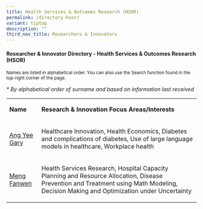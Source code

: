 ```yaml
---
title: Health Services & Outcomes Research (HSOR)
permalink: /directory-hsor/
variant: tiptap
description: ""
third_nav_title: Researchers & Innovators
---
```

<h4><strong>Researcher &amp; Innovator Directory - Health Services &amp; Outcomes Research (HSOR)</strong></h4>
<p><sup>Names are listed in alphabetical order. You can also use the Search function found in the top-right corner of the page.</sup>
</p>
<p><em>* By alphabetical order of surname and based on information last received</em>
</p>
<table style="minWidth: 50px">
<colgroup>
<col>
<col>
</colgroup>
<tbody>
<tr>
<td rowspan="1" colspan="1">
<p><strong>Name</strong>
</p>
</td>
<td rowspan="1" colspan="1">
<p><strong>Research&nbsp;&amp; Innovation&nbsp;Focus Areas/Interests</strong>
</p>
</td>
</tr>
<tr>
<td rowspan="1" colspan="1">
<p><a href="/files/Researcher Directory/HSOR/Gary_Ang_NHG_edited_Jun_2025.pdf" rel="noopener nofollow" target="_blank">Ang Yee Gary</a>
</p>
</td>
<td rowspan="1" colspan="1">
<p>Healthcare Innovation, Health Economics, Diabetes and complications of
diabetes, Use of large language models in healthcare, Workplace health</p>
</td>
</tr>
<tr>
<td rowspan="1" colspan="1">
<p><a href="/files/Researcher Directory/HSOR/Meng_Fanwen_NHG_edited_Jun_2025.pdf" rel="noopener nofollow" target="_blank">Meng Fanwen</a>
</p>
</td>
<td rowspan="1" colspan="1">
<p>Health Services Research, Hospital Capacity Planning and Resource Allocation,
Disease Prevention and Treatment using Math Modeling, Decision Making and
Optimization under Uncertainty</p>
</td>
</tr>
</tbody>
</table>
<p></p>